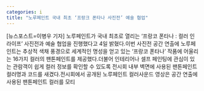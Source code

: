 ```yaml
---
categories: i
title: "노루페인트 국내 최초 ‘프랑크 폰타나 사진전’ 예술 협업"
---
```

[뉴스포스트=이병우 기자] 노루페인트가 국내 최초로 열리는 ‘프랑코 폰타나 : 컬러 인 라이프’ 사진전과 예술 협업을 진행했다고 4일 밝혔다.이번 사진전 공간 연출에 노루페인트는 추상적 색채 풍경으로 세계적인 명성을 얻고 있는 ‘프랑코 폰타나’ 작품에 어울리는 16가지 컬러의 팬톤페인트를 제공했다.더불어 인테리어나 셀프 페인팅에 관심이 있는 관람객이 쉽게 컬러 정보를 확인할 수 있도록 전시회 내부 벽면에 사용된 팬톤페인트 컬러명과 코드를 새겼다.전시회에서 공개된 노루페인트 컬러사운드 영상은 공간 연출에 사용된 팬톤페인트 컬러를 모티
